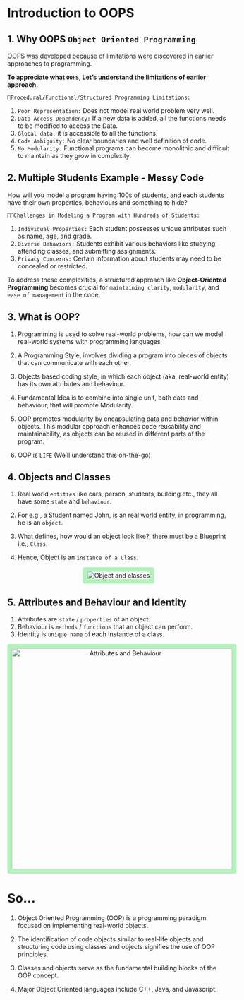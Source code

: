 # Introduction to OOPS

## 1. Why OOPS `Object Oriented Programming`

OOPS was developed because of limitations were discovered in earlier approaches to
programming.

**To appreciate what `OOPS`, Let’s understand the limitations of earlier approach.**

`📝Procedural/Functional/Structured Programming Limitations:`

1. `Poor Representation:` Does not model real world problem very well.
2. `Data Access Dependency:` If a new data is added, all the functions needs to be modified to access the Data.
3. `Global data:` it is accessible to all the functions.
4. `Code Ambiguity:` No clear boundaries and well definition of code.
5. `No Modularity:` Functional programs can become monolithic and difficult to maintain as they grow in complexity.

## 2. Multiple Students Example - Messy Code

How will you model a program having 100s of students, and each students have their own properties, behaviours and something to hide?

`🧑‍💻Challenges in Modeling a Program with Hundreds of Students:`

1. `Individual Properties:` Each student possesses unique attributes such as name, age, and grade.
2. `Diverse Behaviors:` Students exhibit various behaviors like studying, attending classes, and submitting assignments.
3. `Privacy Concerns:` Certain information about students may need to be concealed or restricted.

To address these complexities, a structured approach like **Object-Oriented Programming** becomes crucial for `maintaining clarity`, `modularity`, and `ease of management` in the code.

## 3. What is OOP?

1. Programming is used to solve real-world problems, how can we model real-world systems with programming languages.
2. A Programming Style, involves dividing a program into pieces of objects that can communicate with each other.
3. Objects based coding style, in which each object (aka, real-world entity) has its own attributes and behaviour.
4. Fundamental Idea is to combine into single unit, both data and behaviour, that will promote Modularity.
5. OOP promotes modularity by encapsulating data and behavior within objects. This modular approach enhances code reusability and maintainability, as objects can be reused in different parts of the program.

6. OOP is `LIFE` (We’ll understand this on-the-go)

## 4. Objects and Classes

1. Real world `entities` like cars, person, students, building etc., they all have some `state` and `behaviour`.

2. For e.g., a Student named John, is an real world entity, in programming, he is an `object`.

3. What defines, how would an object look like?, there must be a Blueprint i.e., `Class`.

4. Hence, Object is an `instance of a Class`.
<p align="center">
  <img src="https://res.cloudinary.com/dq3pru6ji/image/upload/v1708580601/OWN%20IMAGES/real2_vjqtdc.png" alt="Object and classes" style="border: 10px solid #b2f2bb; border-radius: 4px;">
</p>

## 5. Attributes and Behaviour and Identity

1. Attributes are `state` / `properties` of an object.
2. Behaviour is `methods` / `functions` that an object can perform.
3. Identity is `unique name` of each instance of a class.
<p align="center">
  <img src="https://res.cloudinary.com/dq3pru6ji/image/upload/v1708581001/OWN%20IMAGES/1688638563342-1-02_29_vnla0o.png" alt="Attributes and Behaviour" width="500px" style="border: 10px solid #b2f2bb; border-radius: 4px;">
</p>

# So…

1. Object Oriented Programming (OOP) is a programming paradigm focused on implementing real-world objects.

2. The identification of code objects similar to real-life objects and structuring code using classes and objects signifies the use of OOP principles.

3. Classes and objects serve as the fundamental building blocks of the OOP concept.

4. Major Object Oriented languages include C++, Java, and Javascript.

